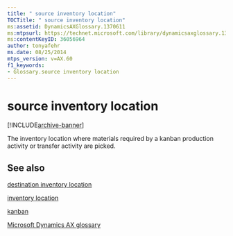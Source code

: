 ```yaml
---
title: " source inventory location"
TOCTitle: " source inventory location"
ms:assetid: DynamicsAXGlossary.1370611
ms:mtpsurl: https://technet.microsoft.com/library/dynamicsaxglossary.1370611(v=AX.60)
ms:contentKeyID: 36056964
author: tonyafehr
ms.date: 08/25/2014
mtps_version: v=AX.60
f1_keywords:
- Glossary.source inventory location
---
```


# source inventory location


[!INCLUDE[archive-banner](includes/archive-banner.md)]

The inventory location where materials required by a kanban production activity or transfer activity are picked.

## See also

[destination inventory location](destination-inventory-location.md)

[inventory location](inventory-location.md)

[kanban](kanban.md)

[Microsoft Dynamics AX glossary](glossary/microsoft-dynamics-ax-glossary.md)

  


